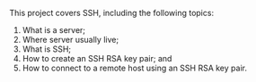 This project covers SSH, including the following topics:
1) What is a server;
2) Where server usually live;
3) What is SSH;
4) How to create an SSH RSA key pair; and
5) How to connect to a remote host using an SSH RSA key pair.
